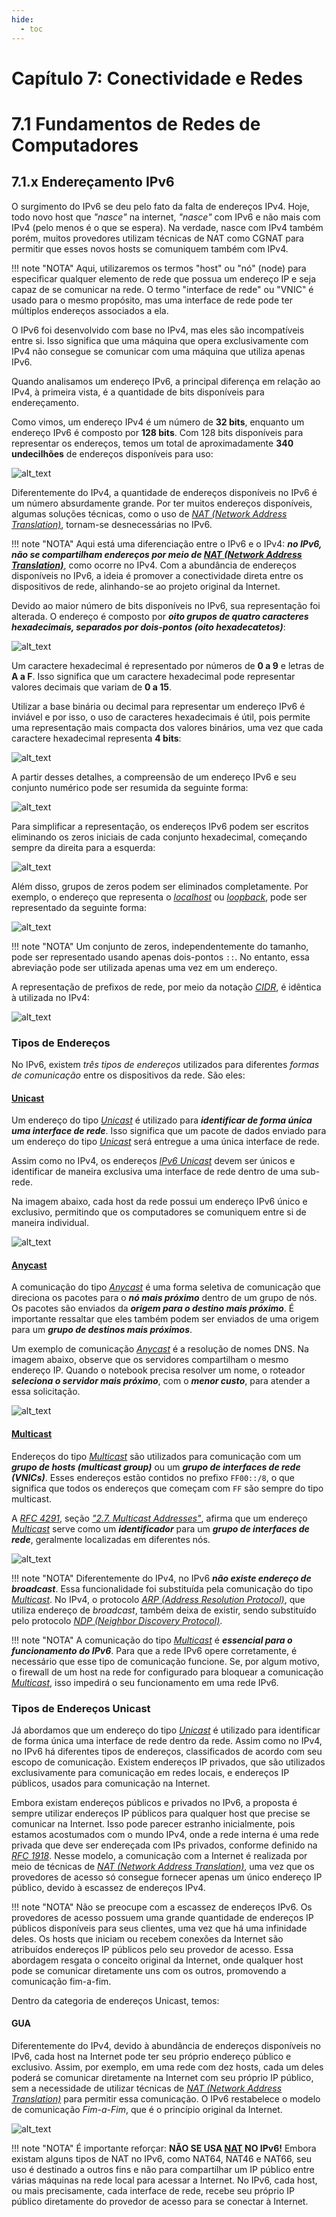 ```yaml
---
hide:
  - toc
---
```


# Capítulo 7: Conectividade e Redes

# 7.1 Fundamentos de Redes de Computadores

## 7.1.x Endereçamento IPv6

O surgimento do IPv6 se deu pelo fato da falta de endereços IPv4. Hoje, todo novo host que _"nasce"_ na internet, _"nasce"_ com IPv6 e não mais com IPv4 (pelo menos é o que se espera). Na verdade, nasce com IPv4 também porém, muitos provedores utilizam técnicas de NAT como CGNAT para permitir que esses novos hosts se comuniquem também com IPv4.

!!! note "NOTA"
    Aqui, utilizaremos os termos "host" ou "nó" (node) para especificar qualquer elemento de rede que possua um endereço IP e seja capaz de se comunicar na rede. O termo "interface de rede" ou "VNIC" é usado para o mesmo propósito, mas uma interface de rede pode ter múltiplos endereços associados a ela.

O IPv6 foi desenvolvido com base no IPv4, mas eles são incompatíveis entre si. Isso significa que uma máquina que opera exclusivamente com IPv4 não consegue se comunicar com uma máquina que utiliza apenas IPv6.

Quando analisamos um endereço IPv6, a principal diferença em relação ao IPv4, à primeira vista, é a quantidade de bits disponíveis para endereçamento. 

Como vimos, um endereço IPv4 é um número de **32 bits**, enquanto um endereço IPv6 é composto por **128 bits**. Com 128 bits disponíveis para representar os endereços, temos um total de aproximadamente **340 undecilhões** de endereços disponíveis para uso:

![alt_text](./img/endereco-ipv6-1.png "Endereço IPv6 #1")

Diferentemente do IPv4, a quantidade de endereços disponíveis no IPv6 é um número absurdamente grande. Por ter muitos endereços disponíveis, algumas soluções técnicas, como o uso de _[NAT (Network Address Translation)](https://pt.wikipedia.org/wiki/Network_address_translation)_, tornam-se desnecessárias no IPv6.

!!! note "NOTA"
    Aqui está uma diferenciação entre o IPv6 e o IPv4: **_no IPv6, não se compartilham endereços por meio de [NAT (Network Address Translation)](https://pt.wikipedia.org/wiki/Network_address_translation)_**, como ocorre no IPv4. Com a abundância de endereços disponíveis no IPv6, a ideia é promover a conectividade direta entre os dispositivos de rede, alinhando-se ao projeto original da Internet.

Devido ao maior número de bits disponíveis no IPv6, sua representação foi alterada. O endereço é composto por **_oito grupos de quatro caracteres hexadecimais, separados por dois-pontos (oito hexadecatetos)_**:

![alt_text](./img/endereco-ipv6-2.png "Endereço IPv6 #2")

Um caractere hexadecimal é representado por números de **0 a 9** e letras de **A a F**. Isso significa que um caractere hexadecimal pode representar valores decimais que variam de **0 a 15**. 

Utilizar a base binária ou decimal para representar um endereço IPv6 é inviável e por isso, o uso de caracteres hexadecimais é útil, pois permite uma representação mais compacta dos valores binários, uma vez que cada caractere hexadecimal representa **4 bits**:

![alt_text](./img/hexadecimal-binario-1.png "Hexadecimal e Binário")

A partir desses detalhes, a compreensão de um endereço IPv6 e seu conjunto numérico pode ser resumida da seguinte forma:

![alt_text](./img/endereco-ipv6-3.png "Endereço IPv6 #3")

Para simplificar a representação, os endereços IPv6 podem ser escritos eliminando os zeros iniciais de cada conjunto hexadecimal, começando sempre da direita para a esquerda:

![alt_text](./img/endereco-ipv6-4.png "Endereço IPv6 #4")

Além disso, grupos de zeros podem ser eliminados completamente. Por exemplo, o endereço que representa o _[localhost](https://pt.wikipedia.org/wiki/Localhost)_ ou _[loopback](https://pt.wikipedia.org/wiki/Localhost)_, pode ser representado da seguinte forma:

![alt_text](./img/endereco-ipv6-5.png "Endereço IPv6 #5")

!!! note "NOTA"
    Um conjunto de zeros, independentemente do tamanho, pode ser representado usando apenas dois-pontos `::`. No entanto, essa abreviação pode ser utilizada apenas uma vez em um endereço.

A representação de prefixos de rede, por meio da notação _[CIDR](https://pt.wikipedia.org/wiki/Roteamento_Interdom%C3%ADnio_Sem_Classes)_, é idêntica à utilizada no IPv4:

![alt_text](./img/endereco-ipv6-6.png "Endereço IPv6 #6")

### **Tipos de Endereços**

No IPv6, existem _três tipos de endereços_ utilizados para diferentes _formas de comunicação_ entre os dispositivos da rede. São eles:

#### **[Unicast](https://www.rfc-editor.org/rfc/rfc4291.html#section-2.5)**

Um endereço do tipo _[Unicast](https://www.rfc-editor.org/rfc/rfc4291.html#section-2.5)_ é utilizado para **_identificar de forma única uma interface de rede_**. Isso significa que um pacote de dados enviado para um endereço do tipo _[Unicast](https://www.rfc-editor.org/rfc/rfc4291.html#section-2.5)_ será entregue a uma única interface de rede.

Assim como no IPv4, os endereços _[IPv6 Unicast](https://www.rfc-editor.org/rfc/rfc4291.html#section-2.5)_ devem ser únicos e identificar de maneira exclusiva uma interface de rede dentro de uma sub-rede. 

Na imagem abaixo, cada host da rede possui um endereço IPv6 único e exclusivo, permitindo que os computadores se comuniquem entre si de maneira individual.

![alt_text](./img/ipv6-unicast-1.png "IPv6 Unicast")

#### **[Anycast](https://www.rfc-editor.org/rfc/rfc4291.html#section-2.6)**

A comunicação do tipo _[Anycast](https://www.rfc-editor.org/rfc/rfc4291.html#section-2.6)_ é uma forma seletiva de comunicação que direciona os pacotes para o **_nó mais próximo_** dentro de um grupo de nós. Os pacotes são enviados da **_origem para o destino mais próximo_**. É importante ressaltar que eles também podem ser enviados de uma origem para um **_grupo de destinos mais próximos_**.

Um exemplo de comunicação _[Anycast](https://www.rfc-editor.org/rfc/rfc4291.html#section-2.6)_ é a resolução de nomes DNS. Na imagem abaixo, observe que os servidores compartilham o mesmo endereço IP. Quando o notebook precisa resolver um nome, o roteador **_seleciona o servidor mais próximo_**, com o **_menor custo_**, para atender a essa solicitação.

![alt_text](./img/ipv6-anycast-1.png "IPv6 Anycast")

#### **[Multicast](https://www.rfc-editor.org/rfc/rfc4291.html#section-2.7)**

Endereços do tipo _[Multicast](https://www.rfc-editor.org/rfc/rfc4291.html#section-2.7)_ são utilizados para comunicação com um **_grupo de hosts (multicast group)_** ou um **_grupo de interfaces de rede (VNICs)_**. Esses endereços estão contidos no prefixo `FF00::/8`, o que significa que todos os endereços que começam com `FF` são sempre do tipo multicast.

A _[RFC 4291](https://www.rfc-editor.org/rfc/rfc4291.html#section-2.7)_, seção _["2.7. Multicast Addresses"](https://www.rfc-editor.org/rfc/rfc4291.html#section-2.7)_, afirma que um endereço _[Multicast](https://www.rfc-editor.org/rfc/rfc4291.html#section-2.7)_ serve como um **_identificador_** para um **_grupo de interfaces de rede_**, geralmente localizadas em diferentes nós.

![alt_text](./img/ipv6-multicast-1.png "IPv6 Multicast")

!!! note "NOTA"
    Diferentemente do IPv4, no IPv6 **_não existe endereço de broadcast_**. Essa funcionalidade foi substituída pela comunicação do tipo _[Multicast](https://www.rfc-editor.org/rfc/rfc4291.html#section-2.7)_. No IPv4, o protocolo _[ARP (Address Resolution Protocol)](https://pt.wikipedia.org/wiki/Address_Resolution_Protocol)_, que utiliza endereço de _broadcast_, também deixa de existir, sendo substituído pelo protocolo _[NDP (Neighbor Discovery Protocol)](https://pt.wikipedia.org/wiki/Neighbor_Discovery_Protocol)_.

!!! note "NOTA"
    A comunicação do tipo _[Multicast](https://www.rfc-editor.org/rfc/rfc4291.html#section-2.7)_ é **_essencial para o funcionamento do IPv6_**. Para que a rede IPv6 opere corretamente, é necessário que esse tipo de comunicação funcione. Se, por algum motivo, o firewall de um host na rede for configurado para bloquear a comunicação _[Multicast](https://www.rfc-editor.org/rfc/rfc4291.html#section-2.7)_, isso impedirá o seu funcionamento em uma rede IPv6.

### **Tipos de Endereços Unicast**

Já abordamos que um endereço do tipo _[Unicast](https://www.rfc-editor.org/rfc/rfc4291.html#section-2.5)_ é utilizado para identificar de forma única uma interface de rede dentro da rede. Assim como no IPv4, no IPv6 há diferentes tipos de endereços, classificados de acordo com seu escopo de comunicação. Existem endereços IP privados, que são utilizados exclusivamente para comunicação em redes locais, e endereços IP públicos, usados para comunicação na Internet.

Embora existam endereços públicos e privados no IPv6, a proposta é sempre utilizar endereços IP públicos para qualquer host que precise se comunicar na Internet. Isso pode parecer estranho inicialmente, pois estamos acostumados com o mundo IPv4, onde a rede interna é uma rede privada que deve ser endereçada com IPs privados, conforme definido na _[RFC 1918](https://www.rfc-editor.org/rfc/rfc1918)_. Nesse modelo, a comunicação com a Internet é realizada por meio de técnicas de _[NAT (Network Address Translation)](https://pt.wikipedia.org/wiki/Network_address_translation)_, uma vez que os provedores de acesso só consegue fornecer apenas um único endereço IP público, devido à escassez de endereços IPv4. 

!!! note "NOTA"
    Não se preocupe com a escassez de endereços IPv6. Os provedores de acesso possuem uma grande quantidade de endereços IP públicos disponíveis para seus clientes, uma vez que há uma infinidade deles. Os hosts que iniciam ou recebem conexões da Internet são atribuídos endereços IP públicos pelo seu provedor de acesso. Essa abordagem resgata o conceito original da Internet, onde qualquer host pode se comunicar diretamente uns com os outros, promovendo a comunicação fim-a-fim.

Dentro da categoria de endereços Unicast, temos:

#### GUA

Diferentemente do IPv4, devido à abundância de endereços disponíveis no IPv6, cada host na Internet pode ter seu próprio endereço público e exclusivo. Assim, por exemplo, em uma rede com dez hosts, cada um deles poderá se comunicar diretamente na Internet com seu próprio IP público, sem a necessidade de utilizar técnicas de _[NAT (Network Address Translation)](https://pt.wikipedia.org/wiki/Network_address_translation)_ para permitir essa comunicação. O IPv6 restabelece o modelo de comunicação _Fim-a-Fim_, que é o princípio original da Internet.

![alt_text](./img/ipv6-comunicacao-fim-a-fim-1.png "IPv6 - Comunicação Fim-a-Fim")

!!! note "NOTA"
    É importante reforçar: **NÃO SE USA [NAT](https://pt.wikipedia.org/wiki/Network_address_translation) NO IPv6!** Embora existam alguns tipos de NAT no IPv6, como NAT64, NAT46 e NAT66, seu uso é destinado a outros fins e não para compartilhar um IP público entre várias máquinas na rede local para acessar a Internet. No IPv6, cada host, ou mais precisamente, cada interface de rede, recebe seu próprio IP público diretamente do provedor de acesso para se conectar à Internet.